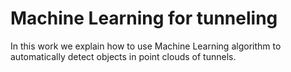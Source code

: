 # Machine Learning for tunneling
In this work we explain how to use Machine Learning algorithm to automatically detect objects in point clouds of tunnels.
